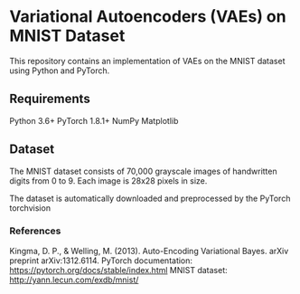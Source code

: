 # Variational Autoencoders (VAEs) on MNIST Dataset
This repository contains an implementation of VAEs on the MNIST dataset using Python and PyTorch.

## Requirements
Python 3.6+
PyTorch 1.8.1+
NumPy
Matplotlib
## Dataset
The MNIST dataset consists of 70,000 grayscale images of handwritten digits from 0 to 9. Each image is 28x28 pixels in size.

The dataset is automatically downloaded and preprocessed by the PyTorch torchvision 

### References
Kingma, D. P., & Welling, M. (2013). Auto-Encoding Variational Bayes. arXiv preprint arXiv:1312.6114.
PyTorch documentation: https://pytorch.org/docs/stable/index.html
MNIST dataset: http://yann.lecun.com/exdb/mnist/